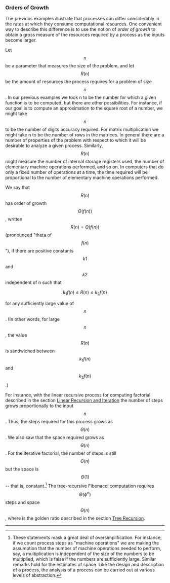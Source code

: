### Orders of Growth

The previous examples illustrate that processes can differ considerably in the rates at which they consume computational resources. One convenient way to describe this difference is to use the notion of *order of growth* to obtain a gross measure of the resources required by a process as the inputs become larger.

Let $$n$$ be a parameter that measures the size of the problem, and let $$R(n)$$ be the amount of resources the process requires for a problem of size $$n$$. In our previous examples we took n to be the number for which a given function is to be computed, but there are other possibilities. For instance, if our goal is to compute an approximation to the square root of a number, we might take $$n$$ to be the number of digits accuracy required. For matrix multiplication we might take n to be the number of rows in the matrices. In general there are a number of properties of the problem with respect to which it will be desirable to analyze a given process. Similarly, $$R(n)$$ might measure the number of internal storage registers used, the number of elementary machine operations performed, and so on. In computers that do only a fixed number of operations at a time, the time required will be proportional to the number of elementary machine operations performed.

We say that $$R(n)$$ has order of growth $$\Theta(f(n))$$, written $$R(n) = \Theta(f(n))$$ (pronounced "theta of $$f(n)$$"), if there are positive constants $$k1$$ and $$k2$$ independent of n such that 

$$
k_1 f(n) \le R(n) \le k_2 f(n)
$$

for any sufficiently large value of $$n$$. (In other words, for large $$n$$, the value $$R(n)$$ is sandwiched between $$k_1f(n)$$ and $$k_2f(n)$$.)

For instance, with the linear recursive process for computing factorial described in the section [Linear Recursion and Iteration]() the number of steps grows proportionally to the input $$n$$. Thus, the steps required for this process grows as $$\Theta(n)$$. We also saw that the space required grows as $$\Theta(n)$$. For the iterative factorial, the number of steps is still $$\Theta(n)$$ but the space is $$\Theta(1)$$ -- that is, constant.[^1] The tree-recursive Fibonacci computation requires $$\Theta(\phi^n)$$ steps and space $$\Theta(n)$$, where is the golden ratio described in the section [Tree Recursion]().

----

[^1]: These statements mask a great deal of oversimplification. For instance, if we count process steps as "machine operations" we are making the assumption that the number of machine operations needed to perform, say, a multiplication is independent of the size of the numbers to be multiplied, which is false if the numbers are sufficiently large. Similar remarks hold for the estimates of space. Like the design and description of a process, the analysis of a process can be carried out at various levels of abstraction. 





